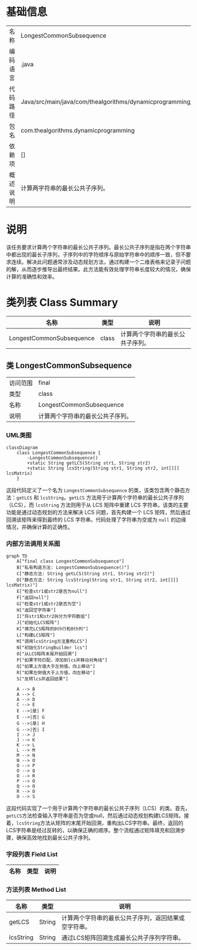 # 基础信息

|      |      |
|------|------|
| 名称 | LongestCommonSubsequence |
| 编码语言 | .java |
| 代码路径 | Java/src/main/java/com/thealgorithms/dynamicprogramming/LongestCommonSubsequence.java |
| 包名 | com.thealgorithms.dynamicprogramming |
| 依赖项 | [] |
| 概述说明 | 计算两字符串的最长公共子序列。 |

# 说明

该任务要求计算两个字符串的最长公共子序列。最长公共子序列是指在两个字符串中都出现的最长子序列，子序列中的字符顺序与原始字符串中的顺序一致，但不要求连续。解决此问题通常涉及动态规划方法，通过构建一个二维表格来记录子问题的解，从而逐步推导出最终结果。此方法能有效处理字符串长度较大的情况，确保计算的准确性和效率。

# 类列表 Class Summary

| 名称   | 类型  | 说明 |
|-------|------|-------------|
| LongestCommonSubsequence | class | 计算两个字符串的最长公共子序列。 |



## 类 LongestCommonSubsequence

|      |      |
|------|------|
| 访问范围 | final |
| 类型 | class |
| 名称 | LongestCommonSubsequence |
| 说明 | 计算两个字符串的最长公共子序列。 |


### UML类图

```mermaid
classDiagram
    class LongestCommonSubsequence {
        -LongestCommonSubsequence()
        +static String getLCS(String str1, String str2)
        +static String lcsString(String str1, String str2, int[][] lcsMatrix)
    }
```

这段代码定义了一个名为 `LongestCommonSubsequence` 的类，该类包含两个静态方法：`getLCS` 和 `lcsString`。`getLCS` 方法用于计算两个字符串的最长公共子序列（LCS），而 `lcsString` 方法则用于从 LCS 矩阵中重建 LCS 字符串。该类的主要功能是通过动态规划的方法来解决 LCS 问题，首先构建一个 LCS 矩阵，然后通过回溯该矩阵来得到最终的 LCS 字符串。代码处理了字符串为空或为 `null` 的边缘情况，并确保计算的正确性。


### 内部方法调用关系图

```mermaid
graph TD
    A["final class LongestCommonSubsequence"]
    B["私有构造方法: LongestCommonSubsequence()"]
    C["静态方法: String getLCS(String str1, String str2)"]
    D["静态方法: String lcsString(String str1, String str2, int[][] lcsMatrix)"]
    E["检查str1或str2是否为null"]
    F["返回null"]
    G["检查str1或str2是否为空"]
    H["返回空字符串"]
    I["将str1和str2拆分为字符数组"]
    J["初始化LCS矩阵"]
    K["填充LCS矩阵的0th行和0th列"]
    L["构建LCS矩阵"]
    M["调用lcsString方法重构LCS"]
    N["初始化StringBuilder lcs"]
    O["从LCS矩阵末尾开始回溯"]
    P["如果字符匹配，添加到lcs并移动对角线"]
    Q["如果上方值大于左侧值，向上移动"]
    R["如果左侧值大于上方值，向左移动"]
    S["反转lcs并返回结果"]

    A --> B
    A --> C
    A --> D
    C --> E
    E -->|是| F
    E -->|否| G
    G -->|是| H
    G -->|否| I
    I --> J
    J --> K
    K --> L
    L --> M
    M --> N
    N --> O
    O --> P
    O --> Q
    O --> R
    P --> O
    Q --> O
    R --> O
    O --> S
```

这段代码实现了一个用于计算两个字符串的最长公共子序列（LCS）的类。首先，`getLCS`方法检查输入字符串是否为空或null，然后通过动态规划构建LCS矩阵。接着，`lcsString`方法从矩阵的末尾开始回溯，重构出LCS字符串。最终，返回的LCS字符串是经过反转的，以确保正确的顺序。整个流程通过矩阵填充和回溯步骤，确保高效地找到最长公共子序列。

### 字段列表 Field List

| 名称  | 类型  | 说明 |
|-------|-------|------|

### 方法列表 Method List

| 名称  | 类型  | 说明 |
|-------|-------|------|
| getLCS | String | 计算两个字符串的最长公共子序列，返回结果或空字符串。 |
| lcsString | String | 通过LCS矩阵回溯生成最长公共子序列字符串。 |




